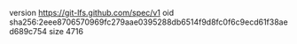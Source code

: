 version https://git-lfs.github.com/spec/v1
oid sha256:2eee8706570969fc279aae0395288db6514f9d8fc0f6c9ecd61f38aed689c754
size 4716
